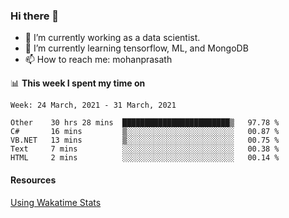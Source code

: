 ### Hi there 👋

- 🔭 I’m currently working as a data scientist.
- 🌱 I’m currently learning tensorflow, ML, and MongoDB
- 📫 How to reach me: mohanprasath

📊 **This week I spent my time on**
<!--START_SECTION:waka-->
```text
Week: 24 March, 2021 - 31 March, 2021

Other    30 hrs 28 mins  ████████████████████████▒   97.78 % 
C#       16 mins         ▒░░░░░░░░░░░░░░░░░░░░░░░░   00.87 % 
VB.NET   13 mins         ▒░░░░░░░░░░░░░░░░░░░░░░░░   00.75 % 
Text     7 mins          ░░░░░░░░░░░░░░░░░░░░░░░░░   00.38 % 
HTML     2 mins          ░░░░░░░░░░░░░░░░░░░░░░░░░   00.14 % 
```
<!--END_SECTION:waka-->

#### Resources
[Using Wakatime Stats](https://github.com/marketplace/actions/waka-readme)
